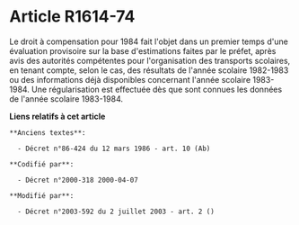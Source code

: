 # Article R1614-74

Le droit à compensation pour 1984 fait l'objet dans un premier temps d'une évaluation provisoire sur la base d'estimations
faites par le préfet, après avis des autorités compétentes pour l'organisation des transports scolaires, en tenant compte,
selon le cas, des résultats de l'année scolaire 1982-1983 ou des informations déjà disponibles concernant l'année scolaire
1983-1984. Une régularisation est effectuée dès que sont connues les données de l'année scolaire 1983-1984.

**Liens relatifs à cet article**

	**Anciens textes**:

	  - Décret n°86-424 du 12 mars 1986 - art. 10 (Ab)

	**Codifié par**:

	  - Décret n°2000-318 2000-04-07

	**Modifié par**:

	  - Décret n°2003-592 du 2 juillet 2003 - art. 2 ()
